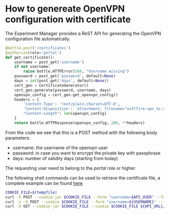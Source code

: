 # How to genereate OpenVPN configuration with certificate

The Experiment Manager provides a ReST API for generating the OpenVPN configuration file automatically.

```python
@bottle.post('/certificates')
@authorize(role='portal')
def get_certificate():
    username = post_get('username')
    if not username:
        raise bottle.HTTPError(500, "Username missing")
    password = post_get('password', default=None)
    days = int(post_get('days', default=None))
    cert_gen = CertificateGenerator()
    cert_gen.generate(password, username, days)
    openvpn_config = cert_gen.get_openvpn_config()
    headers = {
        'Content-Type': 'text/plain;charset=UTF-8',
        'Content-Disposition': 'attachment; filename="softfire-vpn_%s.ovpn"' % username,
        "Content-Length": len(openvpn_config)
    }
    return bottle.HTTPResponse(openvpn_config, 200, **headers)
```

From the code we see that this is a POST method with the following body parameters:

* username: the username of the openvpn user
* password: in case you want to encrypt the private key with passphrase
* days: number of validity days (starting from today)

The requesting user need to belong to the _portal_ role or higher.

The following shell commands can be used to retrieve the certificate file, a complete example can be found [here](https://github.com/softfire-eu/bootstrap/blob/master/gen_ovpn.sh)

```sh
COOKIE_FILE=$(tempfile)
curl -X POST --cookie-jar $COOKIE_FILE --form "username=$API_USER" --form "password=$API_PW" ${API_URL}/login
curl -s -X POST --cookie $COOKIE_FILE --form "username=${USERNAME}" --form "password=${PASSWORD}" --form "days=$VALID" ${API_URL}/certificates
curl -X GET --cookie-jar $COOKIE_FILE --cookie $COOKIE_FILE ${API_URL}/logout
```
